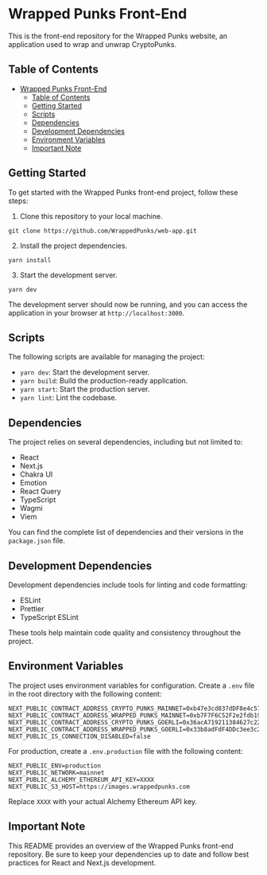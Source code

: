  # Wrapped Punks Front-End

 This is the front-end repository for the Wrapped Punks website, an application used to wrap and unwrap CryptoPunks.

 ## Table of Contents
- [Wrapped Punks Front-End](#wrapped-punks-front-end)
  - [Table of Contents](#table-of-contents)
  - [Getting Started](#getting-started)
  - [Scripts](#scripts)
  - [Dependencies](#dependencies)
  - [Development Dependencies](#development-dependencies)
  - [Environment Variables](#environment-variables)
  - [Important Note](#important-note)

 ## Getting Started

 To get started with the Wrapped Punks front-end project, follow these steps:

 1. Clone this repository to your local machine.

 ```
 git clone https://github.com/WrappedPunks/web-app.git
 ```

 2. Install the project dependencies.

 ```
 yarn install
 ```

 3. Start the development server.

 ```
 yarn dev
 ```

 The development server should now be running, and you can access the application in your browser at `http://localhost:3000`.

 ## Scripts

 The following scripts are available for managing the project:

 - `yarn dev`: Start the development server.
 - `yarn build`: Build the production-ready application.
 - `yarn start`: Start the production server.
 - `yarn lint`: Lint the codebase.

 ## Dependencies

 The project relies on several dependencies, including but not limited to:

 - React
 - Next.js
 - Chakra UI
 - Emotion
 - React Query
 - TypeScript
 - Wagmi
 - Viem

 You can find the complete list of dependencies and their versions in the `package.json` file.

 ## Development Dependencies

 Development dependencies include tools for linting and code formatting:

 - ESLint
 - Prettier
 - TypeScript ESLint

 These tools help maintain code quality and consistency throughout the project.

 ## Environment Variables

 The project uses environment variables for configuration. Create a `.env` file in the root directory with the following content:

 ```
 NEXT_PUBLIC_CONTRACT_ADDRESS_CRYPTO_PUNKS_MAINNET=0xb47e3cd837dDF8e4c57F05d70Ab865de6e193BBB
 NEXT_PUBLIC_CONTRACT_ADDRESS_WRAPPED_PUNKS_MAINNET=0xb7F7F6C52F2e2fdb1963Eab30438024864c313F6
 NEXT_PUBLIC_CONTRACT_ADDRESS_CRYPTO_PUNKS_GOERLI=0x36acA719211384627c22aaBA17b6eD013Cc144ca
 NEXT_PUBLIC_CONTRACT_ADDRESS_WRAPPED_PUNKS_GOERLI=0x33b8adFdF4DDc3ee3c239D5E0cB511bb5fb647D4
 NEXT_PUBLIC_IS_CONNECTION_DISABLED=false
 ```

 For production, create a `.env.production` file with the following content:

 ```
 NEXT_PUBLIC_ENV=production
 NEXT_PUBLIC_NETWORK=mainnet
 NEXT_PUBLIC_ALCHEMY_ETHEREUM_API_KEY=XXXX
 NEXT_PUBLIC_S3_HOST=https://images.wrappedpunks.com
 ```

 Replace `XXXX` with your actual Alchemy Ethereum API key.

 ## Important Note

 This README provides an overview of the Wrapped Punks front-end repository. Be sure to keep your dependencies up to date and follow best practices for React and Next.js development.
